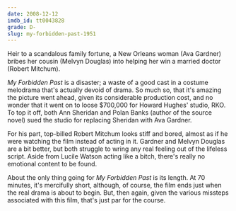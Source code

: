 ```yaml
---
date: 2008-12-12
imdb_id: tt0043828
grade: D-
slug: my-forbidden-past-1951
---
```


Heir to a scandalous family fortune, a New Orleans woman (Ava Gardner) bribes her cousin (Melvyn Douglas) into helping her win a married doctor (Robert Mitchum).

_My Forbidden Past_ is a disaster; a waste of a good cast in a costume melodrama that's actually devoid of drama. So much so, that it's amazing the picture went ahead, given its considerable production cost, and no wonder that it went on to loose $700,000 for Howard Hughes' studio, RKO. To top it off, both Ann Sheridan and Polan Banks (author of the source novel) sued the studio for replacing Sheridan with Ava Gardner.

For his part, top-billed Robert Mitchum looks stiff and bored, almost as if he were watching the film instead of acting in it. Gardner and Melvyn Douglas are a bit better, but both struggle to wring any real feeling out of the lifeless script. Aside from Lucile Watson acting like a bitch, there's really no emotional content to be found.

About the only thing going for _My Forbidden Past_ is its length. At 70 minutes, it's mercifully short, although, of course, the film ends just when the real drama is about to begin. But, then again, given the various missteps associated with this film, that's just par for the course.
